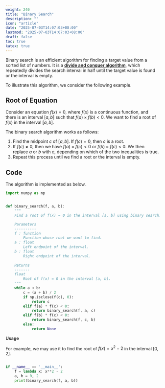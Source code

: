 ```yaml
---
weight: 240
title: "Binary Search"
description: ""
icon: "article"
date: "2025-07-03T14:07:03+08:00"
lastmod: "2025-07-03T14:07:03+08:00"
draft: false
toc: true
katex: true
---
```


Binary search is an efficient algorithm for finding a target value from a sorted list of numbers. It is a **[divide and conquer algorithm](docs/divide-conquer)**, which repeatedly divides the search interval in half until the target value is found or the interval is empty.

To illustrate this algorithm, we consider the following example.

## Root of Equation

Consider an equation $f(x) = 0$, where $f(x)$ is a continuous function, and there is an interval $[a, b]$ such that $f(a) \times f(b) < 0$. We want to find a root of $f(x)$ in the interval $[a, b]$.

The binary search algorithm works as follows:

1. Find the midpoint $c$ of $[a, b]$. If $f(c) = 0$, then $c$ is a root. 
2. If $f(c) \neq 0$, then we have $f(a) \times f(c) < 0$ or $f(b) \times f(c) < 0$. We then replace $a$ or $b$ with $c$, depending on which of the two inequalities is true. 
3. Repeat this process until we find a root or the interval is empty.

## Code

The algorithm is implemented as below.

```python
import numpy as np


def binary_search(f, a, b):
    """
    Find a root of f(x) = 0 in the interval [a, b] using binary search.

    Parameters
    ----------
    f : function
        Function whose root we want to find.
    a : float
        Left endpoint of the interval.
    b : float
        Right endpoint of the interval.
    
    Returns
    -------
    float
        Root of f(x) = 0 in the interval [a, b].
    """
    while a < b:
        c = (a + b) / 2
        if np.isclose(f(c), 0):
            return c
        elif f(a) * f(c) < 0:
            return binary_search(f, a, c)
        elif f(b) * f(c) < 0:
            return binary_search(f, c, b)
        else:
            return None
```

**Usage**

For example, we may use it to find the root of $f(x) = x^2 - 2$ in the interval $[0, 2]$.

```python

if __name__ == '__main__':
    f = lambda x: x**2 - 2
    a, b = 0, 2
    print(binary_search(f, a, b))
```